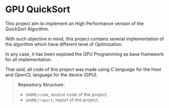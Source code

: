 # GPU QuickSort

This project aim to implement an High Performance version of the QuickSort Algorithm.

With such objective in mind, this project contains several implementation of the algorithm which have different level of Optimization.

In any case, it has been exploied the GPU Programming as base framework for all implementation.


That said, all code of this project was made using *C language* for the Host and *OpenCL* language for the device (GPU).


> **Repository Structure:**
> * `$HOME/code`, source code of the project.
> * `$HOME/report`, report of the project.
